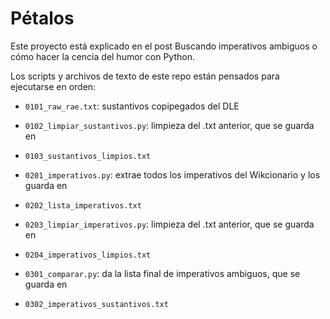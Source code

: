 # Pétalos

Este proyecto está explicado en el post Buscando imperativos ambiguos o cómo hacer la cencia del humor con Python.

Los scripts y archivos de texto de este repo están pensados para ejecutarse en orden:

* `0101_raw_rae.txt`: sustantivos copipegados del DLE
* `0102_limpiar_sustantivos.py`: limpieza del .txt anterior, que se guarda en
* `0103_sustantivos_limpios.txt`

* `0201_imperativos.py`: extrae todos los imperativos del Wikcionario y los guarda en
* `0202_lista_imperativos.txt`
* `0203_limpiar_imperativos.py`: limpieza del .txt anterior, que se guarda en
* `0204_imperativos_limpios.txt`

* `0301_comparar.py`: da la lista final de imperativos ambiguos, que se guarda en
* `0302_imperativos_sustantivos.txt`
